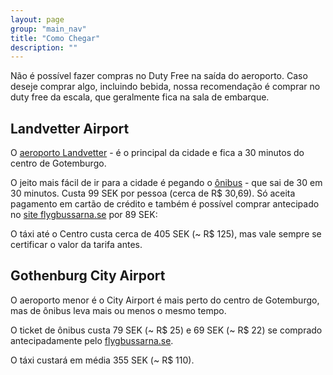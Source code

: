 ```yaml
---
layout: page
group: "main_nav"
title: "Como Chegar"
description: ""
---
```

Não é possível fazer compras no Duty Free na saída do aeroporto. Caso deseje comprar algo, incluindo bebida, nossa recomendação é comprar no duty free da escala, que geralmente fica na sala de embarque.

## Landvetter Airport

O [aeroporto Landvetter](http://www.swedavia.com/landvetter/) - é o principal da cidade e fica a 30 minutos do centro de Gotemburgo.

O jeito mais fácil de ir para a cidade é pegando o [ônibus](http://www.flygbussarna.se/en/Landvetter) - que sai de 30 em 30 minutos. Custa 99 SEK por pessoa (cerca de R$ 30,69). Só aceita pagamento em cartão de crédito e também é possível comprar antecipado no [site flygbussarna.se](http://www.flygbussarna.se/en/landvetter) por 89 SEK:

O táxi até o Centro custa cerca de 405 SEK (~ R$ 125), mas vale sempre se certificar o valor da tarifa antes.


## Gothenburg City Airport
O aeroporto menor é o City Airport é mais perto do centro de Gotemburgo, mas de ônibus leva mais ou menos o mesmo tempo.

O ticket de ônibus custa 79 SEK (~ R$ 25) e 69 SEK (~ R$ 22) se comprado antecipadamente pelo [flygbussarna.se](http://www.flygbussarna.se/goteborg-city).

O táxi custará em média 355 SEK (~ R$ 110).
